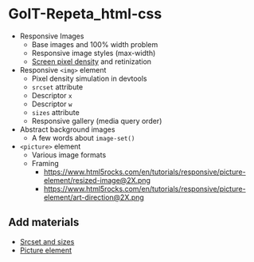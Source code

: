# GoIT-Repeta_html-css

- Responsive Images
  - Base images and 100% width problem
  - Responsive image styles (max-width)
  - [Screen pixel density](https://www.mydevice.io/) and retinization
- Responsive `<img>` element
  - Pixel density simulation in devtools
  - `srcset` attribute
  - Descriptor `x`
  - Descriptor `w`
  - `sizes` attribute
  - Responsive gallery (media query order)
- Abstract background images
  - A few words about `image-set()`
- `<picture>` element
  - Various image formats
  - Framing
    - https://www.html5rocks.com/en/tutorials/responsive/picture-element/resized-image@2X.png
    - https://www.html5rocks.com/en/tutorials/responsive/picture-element/art-direction@2X.png

## Add materials

- [Srcset and sizes](https://ericportis.com/posts/2014/srcset-sizes/)
- [Picture element](https://web.dev/learn/design/picture-element/)
